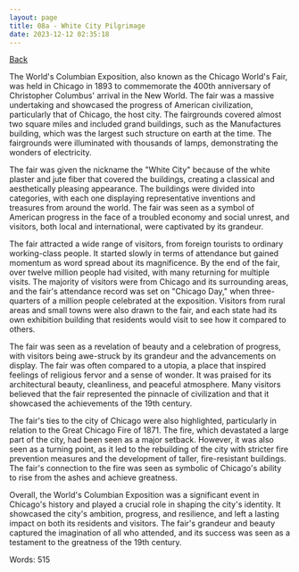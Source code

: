 ```yaml
---
layout: page
title: 08a - White City Pilgrimage
date: 2023-12-12 02:35:18
---
```


[Back](./)


The World's Columbian Exposition, also known as the Chicago World's Fair, was held in Chicago in 1893 to commemorate the 400th anniversary of Christopher Columbus' arrival in the New World. The fair was a massive undertaking and showcased the progress of American civilization, particularly that of Chicago, the host city. The fairgrounds covered almost two square miles and included grand buildings, such as the Manufactures building, which was the largest such structure on earth at the time. The fairgrounds were illuminated with thousands of lamps, demonstrating the wonders of electricity.

The fair was given the nickname the "White City" because of the white plaster and jute fiber that covered the buildings, creating a classical and aesthetically pleasing appearance. The buildings were divided into categories, with each one displaying representative inventions and treasures from around the world. The fair was seen as a symbol of American progress in the face of a troubled economy and social unrest, and visitors, both local and international, were captivated by its grandeur.

The fair attracted a wide range of visitors, from foreign tourists to ordinary working-class people. It started slowly in terms of attendance but gained momentum as word spread about its magnificence. By the end of the fair, over twelve million people had visited, with many returning for multiple visits. The majority of visitors were from Chicago and its surrounding areas, and the fair's attendance record was set on "Chicago Day," when three-quarters of a million people celebrated at the exposition. Visitors from rural areas and small towns were also drawn to the fair, and each state had its own exhibition building that residents would visit to see how it compared to others.

The fair was seen as a revelation of beauty and a celebration of progress, with visitors being awe-struck by its grandeur and the advancements on display. The fair was often compared to a utopia, a place that inspired feelings of religious fervor and a sense of wonder. It was praised for its architectural beauty, cleanliness, and peaceful atmosphere. Many visitors believed that the fair represented the pinnacle of civilization and that it showcased the achievements of the 19th century.

The fair's ties to the city of Chicago were also highlighted, particularly in relation to the Great Chicago Fire of 1871. The fire, which devastated a large part of the city, had been seen as a major setback. However, it was also seen as a turning point, as it led to the rebuilding of the city with stricter fire prevention measures and the development of taller, fire-resistant buildings. The fair's connection to the fire was seen as symbolic of Chicago's ability to rise from the ashes and achieve greatness.

Overall, the World's Columbian Exposition was a significant event in Chicago's history and played a crucial role in shaping the city's identity. It showcased the city's ambition, progress, and resilience, and left a lasting impact on both its residents and visitors. The fair's grandeur and beauty captured the imagination of all who attended, and its success was seen as a testament to the greatness of the 19th century.

Words: 515